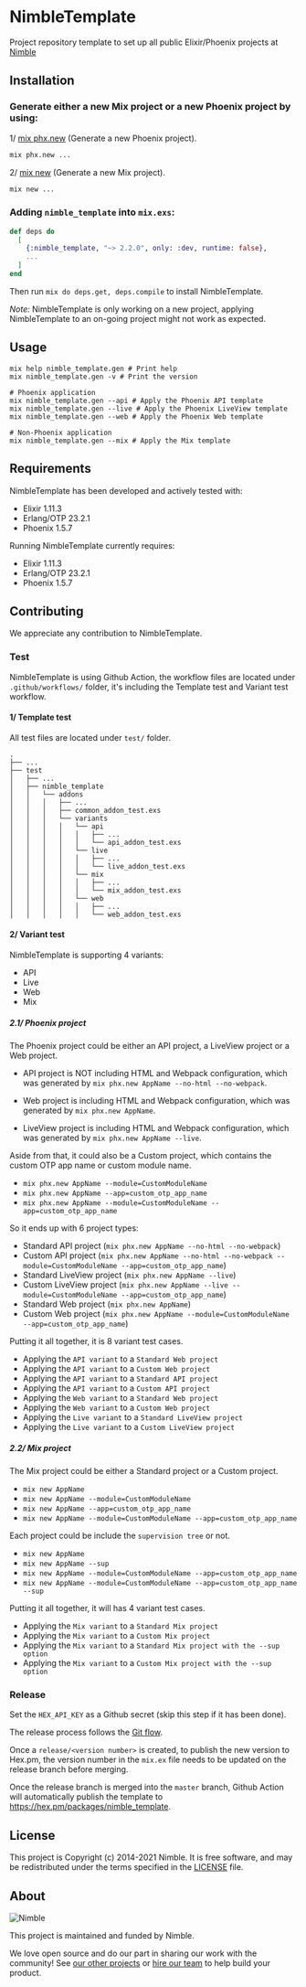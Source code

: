 # NimbleTemplate

Project repository template to set up all public Elixir/Phoenix projects at [Nimble](https://nimblehq.co/)

## Installation

### Generate either a new Mix project or a new Phoenix project by using:

1/ [mix phx.new](https://hexdocs.pm/phoenix/Mix.Tasks.Phx.New.html) (Generate a new Phoenix project).

```bash
mix phx.new ...
```

2/ [mix new](https://hexdocs.pm/mix/Mix.Tasks.New.html) (Generate a new Mix project).

```bash
mix new ...
```

### Adding `nimble_template` into `mix.exs`:

```elixir
def deps do
  [
    {:nimble_template, "~> 2.2.0", only: :dev, runtime: false},
    ...
  ]
end
```

Then run `mix do deps.get, deps.compile` to install NimbleTemplate.

*Note:* NimbleTemplate is only working on a new project, applying NimbleTemplate to an on-going project might not work as expected.

## Usage

```
mix help nimble_template.gen # Print help
mix nimble_template.gen -v # Print the version

# Phoenix application
mix nimble_template.gen --api # Apply the Phoenix API template
mix nimble_template.gen --live # Apply the Phoenix LiveView template
mix nimble_template.gen --web # Apply the Phoenix Web template

# Non-Phoenix application
mix nimble_template.gen --mix # Apply the Mix template
```
## Requirements

NimbleTemplate has been developed and actively tested with:
- Elixir 1.11.3
- Erlang/OTP 23.2.1
- Phoenix 1.5.7

Running NimbleTemplate currently requires:
- Elixir 1.11.3
- Erlang/OTP 23.2.1
- Phoenix 1.5.7

## Contributing

We appreciate any contribution to NimbleTemplate.

### Test

NimbleTemplate is using Github Action, the workflow files are located under `.github/workflows/` folder, it's including the Template test and Variant test workflow.

#### 1/ Template test

All test files are located under `test/` folder.

```
.
├── ...
├── test
│   ├── ...
│   ├── nimble_template
│   │   └── addons
│   │   │   ├── ...
│   │   │   ├── common_addon_test.exs
│   │   │   └── variants
│   │   │   │   └── api
│   │   │   │   │   ├── ...
│   │   │   │   │   └── api_addon_test.exs
│   │   │   │   └── live
│   │   │   │   │   ├── ...
│   │   │   │   │   └── live_addon_test.exs
│   │   │   │   └── mix
│   │   │   │   │   ├── ...
│   │   │   │   │   └── mix_addon_test.exs
│   │   │   │   └── web
│   │   │   │   │   ├── ...
│   │   │   │   │   └── web_addon_test.exs
```

#### 2/ Variant test

NimbleTemplate is supporting 4 variants:  

- API
- Live
- Web
- Mix

##### 2.1/ Phoenix project

The Phoenix project could be either an API project, a LiveView project or a Web project.

- API project is NOT including HTML and Webpack configuration, which was generated by `mix phx.new AppName --no-html --no-webpack`.

- Web project is including HTML and Webpack configuration, which was generated by `mix phx.new AppName`.

- LiveView project is including HTML and Webpack configuration, which was generated by `mix phx.new AppName --live`.

Aside from that, it could also be a Custom project, which contains the custom OTP app name or custom module name.

- `mix phx.new AppName --module=CustomModuleName`
- `mix phx.new AppName --app=custom_otp_app_name`
- `mix phx.new AppName --module=CustomModuleName --app=custom_otp_app_name`

So it ends up with 6 project types:

- Standard API project (`mix phx.new AppName --no-html --no-webpack`)
- Custom API project (`mix phx.new AppName --no-html --no-webpack --module=CustomModuleName --app=custom_otp_app_name`)
- Standard LiveView project (`mix phx.new AppName --live`)
- Custom LiveView project (`mix phx.new AppName --live --module=CustomModuleName --app=custom_otp_app_name`)
- Standard Web project (`mix phx.new AppName`)
- Custom Web project (`mix phx.new AppName --module=CustomModuleName --app=custom_otp_app_name`)

Putting it all together, it is 8 variant test cases.

- Applying the `API variant` to a `Standard Web project`
- Applying the `API variant` to a `Custom Web project`
- Applying the `API variant` to a `Standard API project`
- Applying the `API variant` to a `Custom API project`
- Applying the `Web variant` to a `Standard Web project`
- Applying the `Web variant` to a `Custom Web project`
- Applying the `Live variant` to a `Standard LiveView project`
- Applying the `Live variant` to a `Custom LiveView project`

##### 2.2/ Mix project

The Mix project could be either a Standard project or a Custom project.

- `mix new AppName`
- `mix new AppName --module=CustomModuleName`
- `mix new AppName --app=custom_otp_app_name`
- `mix new AppName --module=CustomModuleName --app=custom_otp_app_name`

Each project could be include the `supervision tree` or not.

- `mix new AppName`
- `mix new AppName --sup`
- `mix new AppName --module=CustomModuleName --app=custom_otp_app_name`
- `mix new AppName --module=CustomModuleName --app=custom_otp_app_name --sup`

Putting it all together, it will has 4 variant test cases.

- Applying the `Mix variant` to a `Standard Mix project`
- Applying the `Mix variant` to a `Custom Mix project`
- Applying the `Mix variant` to a `Standard Mix project with the --sup option`
- Applying the `Mix variant` to a `Custom Mix project with the --sup option`

### Release

Set the `HEX_API_KEY` as a Github secret (skip this step if it has been done).

The release process follows the [Git flow](https://nimblehq.co/compass/development/version-control/#releases-).

Once a `release/<version number>` is created, to publish the new version to Hex.pm, the version number in the `mix.ex` file needs to be updated on the release branch before merging.

Once the release branch is merged into the `master` branch, Github Action will automatically publish the template to https://hex.pm/packages/nimble_template.

## License

This project is Copyright (c) 2014-2021 Nimble. It is free software,
and may be redistributed under the terms specified in the [LICENSE] file.

[LICENSE]: /LICENSE

## About

![Nimble](https://assets.nimblehq.co/logo/dark/logo-dark-text-160.png)

This project is maintained and funded by Nimble.

We love open source and do our part in sharing our work with the community!
See [our other projects][community] or [hire our team][hire] to help build your product.

[community]: https://github.com/nimblehq
[hire]: https://nimblehq.co/
